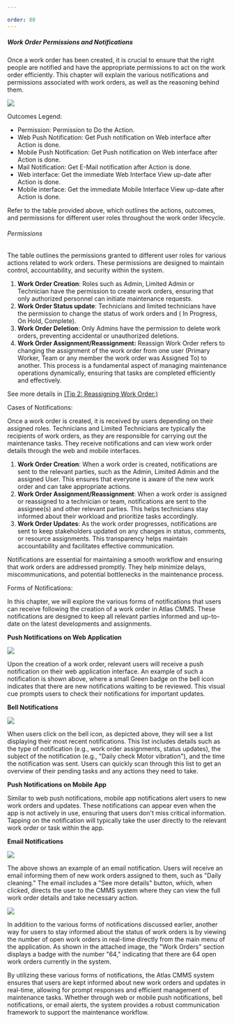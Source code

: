 ```yaml
---

order: 80
---
```



##### Work Order Permissions and Notifications

Once a work order has been created, it is crucial to ensure that the right people are notified and have the appropriate permissions to act on the work order efficiently. This chapter will explain the various notifications and permissions associated with work orders, as well as the reasoning behind them.

![](../../../static/img/rev6/image104.png)

Outcomes Legend:

- Permission: Permission to Do the Action.
- Web Push Notification: Get Push notification on Web interface after Action is done.
- Mobile Push Notification: Get Push notification on Web interface after Action is done.
- Mail Notification: Get E\-Mail notification after Action is done.
- Web interface: Get the immediate Web Interface View up\-date after Action is done.
- Mobile interface: Get the immediate Mobile Interface View up\-date after Action is done.

Refer to the table provided above, which outlines the actions, outcomes, and permissions for different user roles throughout the work order lifecycle.

###### <a id="_Permissions"></a>Permissions

The table outlines the permissions granted to different user roles for various actions related to work orders. These permissions are designed to maintain control, accountability, and security within the system.

1. __Work Order Creation__: Roles such as Admin, Limited Admin or Technician have the permission to create work orders, ensuring that only authorized personnel can initiate maintenance requests.
2. __Work Order Status update__: Technicians and limited technicians have the permission to change the status of work orders and \( In Progress, On Hold, Complete\).
3. __Work Order Deletion__: Only Admins have the permission to delete work orders, preventing accidental or unauthorized deletions.
4. __Work Order Assignment/Reassignment:__ Reassign Work Order refers to changing the assignment of the work order from one user \(Primary Worker, Team or any member the work order was Assigned To\) to another. This process is a fundamental aspect of managing maintenance operations dynamically, ensuring that tasks are completed efficiently and effectively. 

See more details in [\(Tip 2: Reassigning Work Order:\)](../../../tips-annexes/tip-2-reassigning-work-order.md)

Cases of Notifications:

Once a work order is created, it is received by users depending on their assigned roles. Technicians and Limited Technicians are typically the recipients of work orders, as they are responsible for carrying out the maintenance tasks. They receive notifications and can view work order details through the web and mobile interfaces.

1. __Work Order Creation__: When a work order is created, notifications are sent to the relevant parties, such as the Admin, Limited Admin and the assigned User. This ensures that everyone is aware of the new work order and can take appropriate actions.
2. __Work Order Assignment/Reassignment__: When a work order is assigned or reassigned to a technician or team, notifications are sent to the assignee\(s\) and other relevant parties. This helps technicians stay informed about their workload and prioritize tasks accordingly.
3. __Work Order Updates__: As the work order progresses, notifications are sent to keep stakeholders updated on any changes in status, comments, or resource assignments. This transparency helps maintain accountability and facilitates effective communication.

Notifications are essential for maintaining a smooth workflow and ensuring that work orders are addressed promptly. They help minimize delays, miscommunications, and potential bottlenecks in the maintenance process.

Forms of Notifications:

In this chapter, we will explore the various forms of notifications that users can receive following the creation of a work order in Atlas CMMS. These notifications are designed to keep all relevant parties informed and up\-to\-date on the latest developments and assignments.

__Push Notifications on Web Application__

![](../../../static/img/rev6/image105.png)

Upon the creation of a work order, relevant users will receive a push notification on their web application interface. An example of such a notification is shown above, where a small Green badge on the bell icon indicates that there are new notifications waiting to be reviewed. This visual cue prompts users to check their notifications for important updates.

__Bell Notifications__

![](../../../static/img/rev6/image106.png)

When users click on the bell icon, as depicted above, they will see a list displaying their most recent notifications. This list includes details such as the type of notification \(e.g., work order assignments, status updates\), the subject of the notification \(e.g., "Daily check Motor vibration"\), and the time the notification was sent. Users can quickly scan through this list to get an overview of their pending tasks and any actions they need to take.

__Push Notifications on Mobile App__

Similar to web push notifications, mobile app notifications alert users to new work orders and updates. These notifications can appear even when the app is not actively in use, ensuring that users don't miss critical information. Tapping on the notification will typically take the user directly to the relevant work order or task within the app.

__Email Notifications__

![](../../../static/img/rev6/image107.png)

The above shows an example of an email notification. Users will receive an email informing them of new work orders assigned to them, such as "Daily cleaning." The email includes a "See more details" button, which, when clicked, directs the user to the CMMS system where they can view the full work order details and take necessary action. 

![](../../../static/img/rev6/image108.png)

In addition to the various forms of notifications discussed earlier, another way for users to stay informed about the status of work orders is by viewing the number of open work orders in real\-time directly from the main menu of the application. As shown in the attached image, the "Work Orders" section displays a badge with the number "64," indicating that there are 64 open work orders currently in the system.

By utilizing these various forms of notifications, the Atlas CMMS system ensures that users are kept informed about new work orders and updates in real\-time, allowing for prompt responses and efficient management of maintenance tasks. Whether through web or mobile push notifications, bell notifications, or email alerts, the system provides a robust communication framework to support the maintenance workflow.
